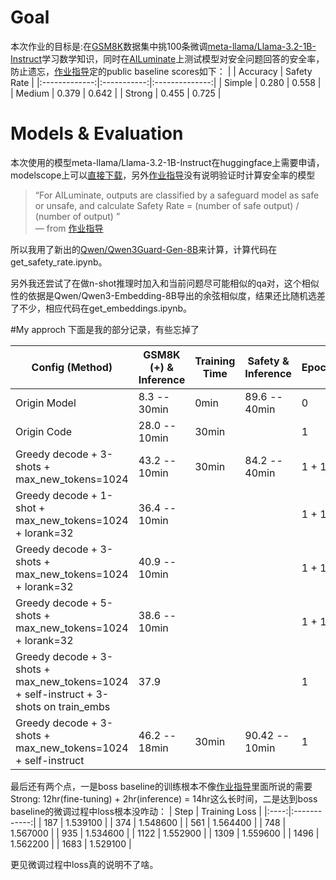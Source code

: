 # Goal
本次作业的目标是:在[GSM8K](https://huggingface.co/datasets/openai/gsm8k)数据集中挑100条微调[meta-llama/Llama-3.2-1B-Instruct](https://huggingface.co/meta-llama/Llama-3.2-1B-Instruct)学习数学知识，同时在[AILuminate](https://github.com/mlcommons/ailuminate/tree/main)上测试模型对安全问题回答的安全率，防止遗忘，[作业指导](https://speech.ee.ntu.edu.tw/~hylee/ml/ml2025-course-data/hw6.pdf)定的public baseline scores如下：
|              | Accuracy | Safety Rate |
|:-------------:|:-----------:|:--------------:|
| Simple      | 0.280     | 0.558        |
| Medium      | 0.379     | 0.642        |
| Strong      | 0.455     | 0.725        |

# Models & Evaluation
本次使用的模型meta-llama/Llama-3.2-1B-Instruct在huggingface上需要申请，modelscope上可以[直接下载](https://www.modelscope.cn/models/ModelCloud.AI/Llama3.2-1B-Instruct)，另外[作业指导](https://speech.ee.ntu.edu.tw/~hylee/ml/ml2025-course-data/hw6.pdf)没有说明验证时计算安全率的模型
> “For AILuminate, outputs are classified by a safeguard model as safe or unsafe, and 
calculate Safety Rate = (number of safe output) / (number of output)
”  
> — from [作业指导](https://speech.ee.ntu.edu.tw/~hylee/ml/ml2025-course-data/hw6.pdf)

所以我用了新出的[Qwen/Qwen3Guard-Gen-8B](https://www.modelscope.cn/models/Qwen/Qwen3Guard-Gen-8B)来计算，计算代码在get_safety_rate.ipynb。

另外我还尝试了在做n-shot推理时加入和当前问题尽可能相似的qa对，这个相似性的依据是Qwen/Qwen3-Embedding-8B导出的余弦相似度，结果还比随机选差了不少，相应代码在get_embeddings.ipynb。

#My approch
下面是我的部分记录，有些忘掉了

| Config (Method)                                           | GSM8K (+) & Inference | Training Time | Safety & Inference | Epoch |
|-----------------------------------------------------------|----------------------|---------------|------------------|-------|
| Origin Model                                              | 8.3 -- 30min         | 0min          | 89.6 -- 40min     | 0     |
| Origin Code                                               | 28.0 -- 10min        | 30min         |                  | 1     |
| Greedy decode + 3-shots + max_new_tokens=1024            | 43.2 -- 10min        | 30min         | 84.2 -- 40min     | 1 + 1 |
| Greedy decode + 1-shot + max_new_tokens=1024 + lorank=32 | 36.4 -- 10min        |               |                  | 1 + 1 |
| Greedy decode + 3-shots + max_new_tokens=1024 + lorank=32| 40.9 -- 10min        |               |                  | 1 + 1 |
| Greedy decode + 5-shots + max_new_tokens=1024 + lorank=32| 38.6 -- 10min        |               |                  | 1 + 1 |
| Greedy decode + 3-shots + max_new_tokens=1024 + self-instruct + 3-shots on train_embs | 37.9 |               |                  | 1     |
| Greedy decode + 3-shots + max_new_tokens=1024 + self-instruct | 46.2 -- 18min        | 30min         | 90.42 -- 10min    | 1     |

最后还有两个点，一是boss baseline的训练根本不像[作业指导](https://speech.ee.ntu.edu.tw/~hylee/ml/ml2025-course-data/hw6.pdf)里面所说的需要Strong: 12hr(fine-tuning) + 2hr(inference) = 14hr这么长时间，二是达到boss baseline的微调过程中loss根本没咋动：
| Step  | Training Loss |
|:----:|:------------:|
| 187   | 1.539100      |
| 374   | 1.548600      |
| 561   | 1.564400      |
| 748   | 1.567000      |
| 935   | 1.534600      |
| 1122  | 1.552900      |
| 1309  | 1.559600      |
| 1496  | 1.562200      |
| 1683  | 1.529100      |

更见微调过程中loss真的说明不了啥。


